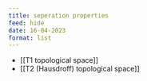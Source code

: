 ```yaml
---
title: seperation properties
feed: hide
date: 16-04-2023
format: list
---
```



- [[T1 topological space]]
- [[T2 (Hausdroff) topological space]]
